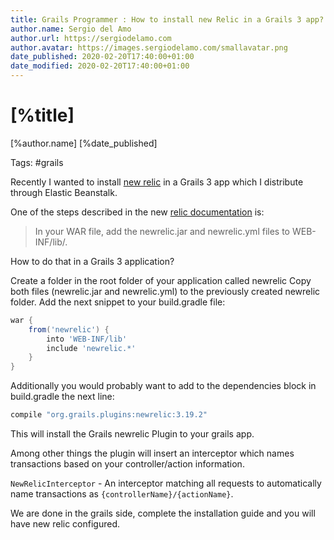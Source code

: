 ```yaml
---
title: Grails Programmer : How to install new Relic in a Grails 3 app?
author.name: Sergio del Amo
author.url: https://sergiodelamo.com
author.avatar: https://images.sergiodelamo.com/smallavatar.png 
date_published: 2020-02-20T17:40:00+01:00
date_modified: 2020-02-20T17:40:00+01:00
---
```


# [%title]

[%author.name] [%date_published]

Tags: #grails

Recently I wanted to install [new relic](http://newrelic.com/) in a Grails 3 app which I distribute through Elastic Beanstalk.

One of the steps described in the new [relic documentation](https://docs.newrelic.com/docs/agents/java-agent/frameworks/aws-elastic-beanstalk-installation-java) is:

> In your WAR file, add the newrelic.jar and newrelic.yml files to WEB-INF/lib/.

How to do that in a Grails 3 application?

Create a folder in the root folder of your application called newrelic
Copy both files (newrelic.jar and newrelic.yml) to the previously created newrelic folder.
Add the next snippet to your build.gradle file:

```groovy
war {
    from('newrelic') {
        into 'WEB-INF/lib'
        include 'newrelic.*'
    }
}
```

Additionally you would probably want to add to the dependencies block in build.gradle the next line:

```groovy
compile "org.grails.plugins:newrelic:3.19.2"
```

This will install the Grails newrelic Plugin to your grails app.

Among other things the plugin will insert an interceptor which names transactions based on your controller/action information.

`NewRelicInterceptor` - An interceptor matching all requests to automatically name transactions as `{controllerName}/{actionName}`.

We are done in the grails side, complete the installation guide and you will have new relic configured.

